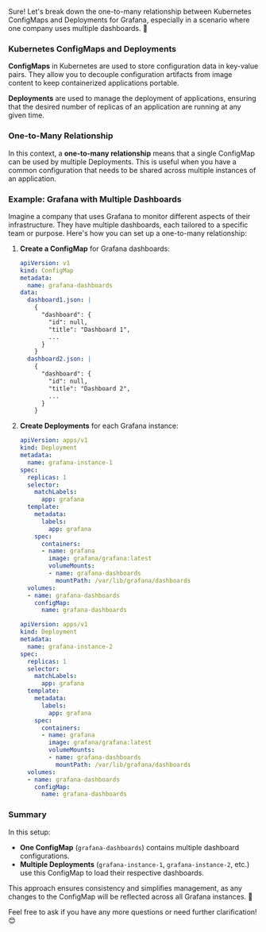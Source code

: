 Sure! Let's break down the one-to-many relationship between Kubernetes ConfigMaps and Deployments for Grafana, especially in a scenario where one company uses multiple dashboards. 🚀

### Kubernetes ConfigMaps and Deployments

**ConfigMaps** in Kubernetes are used to store configuration data in key-value pairs. They allow you to decouple configuration artifacts from image content to keep containerized applications portable.

**Deployments** are used to manage the deployment of applications, ensuring that the desired number of replicas of an application are running at any given time.

### One-to-Many Relationship

In this context, a **one-to-many relationship** means that a single ConfigMap can be used by multiple Deployments. This is useful when you have a common configuration that needs to be shared across multiple instances of an application.

### Example: Grafana with Multiple Dashboards

Imagine a company that uses Grafana to monitor different aspects of their infrastructure. They have multiple dashboards, each tailored to a specific team or purpose. Here's how you can set up a one-to-many relationship:

1. **Create a ConfigMap** for Grafana dashboards:
    ```yaml
    apiVersion: v1
    kind: ConfigMap
    metadata:
      name: grafana-dashboards
    data:
      dashboard1.json: |
        {
          "dashboard": {
            "id": null,
            "title": "Dashboard 1",
            ...
          }
        }
      dashboard2.json: |
        {
          "dashboard": {
            "id": null,
            "title": "Dashboard 2",
            ...
          }
        }
    ```

2. **Create Deployments** for each Grafana instance:
    ```yaml
    apiVersion: apps/v1
    kind: Deployment
    metadata:
      name: grafana-instance-1
    spec:
      replicas: 1
      selector:
        matchLabels:
          app: grafana
      template:
        metadata:
          labels:
            app: grafana
        spec:
          containers:
          - name: grafana
            image: grafana/grafana:latest
            volumeMounts:
            - name: grafana-dashboards
              mountPath: /var/lib/grafana/dashboards
      volumes:
      - name: grafana-dashboards
        configMap:
          name: grafana-dashboards
    ```

    ```yaml
    apiVersion: apps/v1
    kind: Deployment
    metadata:
      name: grafana-instance-2
    spec:
      replicas: 1
      selector:
        matchLabels:
          app: grafana
      template:
        metadata:
          labels:
            app: grafana
        spec:
          containers:
          - name: grafana
            image: grafana/grafana:latest
            volumeMounts:
            - name: grafana-dashboards
              mountPath: /var/lib/grafana/dashboards
      volumes:
      - name: grafana-dashboards
        configMap:
          name: grafana-dashboards
    ```

### Summary

In this setup:
- **One ConfigMap** (`grafana-dashboards`) contains multiple dashboard configurations.
- **Multiple Deployments** (`grafana-instance-1`, `grafana-instance-2`, etc.) use this ConfigMap to load their respective dashboards.

This approach ensures consistency and simplifies management, as any changes to the ConfigMap will be reflected across all Grafana instances. 🎉

Feel free to ask if you have any more questions or need further clarification! 😊